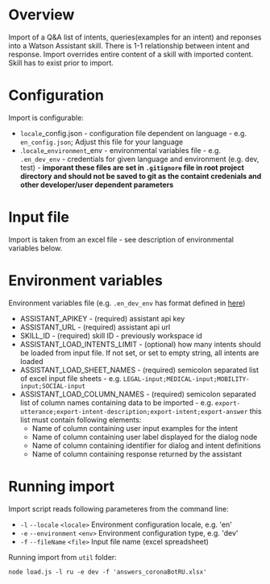 # Overview
Import of a Q&A list of intents, queries(examples for an intent) and reponses into a Watson Assistant skill. There is 1-1 relationship between intent and response. Import overrides entire content of a skill with imported content. Skill has to exist prior to import.

# Configuration
Import is configurable:
* `locale`_config.json - configuration file dependent on language - e.g. `en_config.json`; Adjust this file for your language
* .`locale`_`environment`_env - environmental variables file - e.g. `.en_dev_env` - credentials for given language and environment (e.g. dev, test) - **imporant these files are set in `.gitignore` file in root project directory and should not be saved to git as the containt credenials and other developer/user dependent parameters**

# Input file
Import is taken from an excel file - see description of environmental variables below.

# Environment variables
Environment variables file (e.g. `.en_dev_env` has format defined in [here](https://github.com/motdotla/dotenv#usage))
* ASSISTANT_APIKEY - (required) assistant api key
* ASSISTANT_URL - (required) assistant api url
* SKILL_ID - (required) skill ID - previously workspace id
* ASSISTANT_LOAD_INTENTS_LIMIT - (optional) how many intents should be loaded from input file. If not set, or set to empty string, all intents are loaded 
* ASSISTANT_LOAD_SHEET_NAMES - (required) semicolon separated list of excel input file sheets - e.g. `LEGAL-input;MEDICAL-input;MOBILITY-input;SOCIAL-input`
* ASSISTANT_LOAD_COLUMN_NAMES - (required) semicolon separated list of column names containing data to be imported - e.g. `export-utterance;export-intent-description;export-intent;export-answer` this list must contain following elements:
    * Name of column containing user input examples for the intent
    * Name of column containing user label displayed for the dialog node
    * Name of column containing identifier for dialog and intent definitions
    * Name of column containing response returned by the assistant

# Running import

Import script reads following parameteres from the command line:

* `-l` `--locale` `<locale>` Environment configuration locale, e.g. 'en'
* `-e` `--environment` `<env>` Environment configuration type, e.g. 'dev'
* `-f` `--fileName` `<file>` Input file name (excel spreadsheet)

Running import from `util` folder:
```shell
node load.js -l ru -e dev -f 'answers_coronaBotRU.xlsx' 
```
